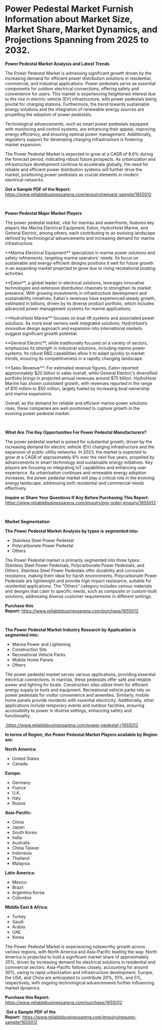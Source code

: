 <p><h1>Power Pedestal Market Furnish Information about Market Size, Market Share, Market Dynamics, and Projections Spanning from 2025 to 2032.</h1></p><p><strong>Power Pedestal Market Analysis and Latest Trends</strong></p>
<p><p>The Power Pedestal Market is witnessing significant growth driven by the increasing demand for efficient power distribution solutions in residential, commercial, and industrial applications. Power pedestals serve as essential components for outdoor electrical connections, offering safety and convenience for users. This market is experiencing heightened interest due to the rise in electric vehicle (EV) infrastructure, with power pedestals being pivotal for charging stations. Furthermore, the trend towards sustainable energy solutions and the integration of renewable energy sources are propelling the adoption of power pedestals.</p><p>Technological advancements, such as smart power pedestals equipped with monitoring and control systems, are enhancing their appeal, improving energy efficiency, and ensuring optimal power management. Additionally, regulatory support for developing charging infrastructure is fostering market expansion.</p><p>The Power Pedestal Market is expected to grow at a CAGR of 8.6% during the forecast period, indicating robust future prospects. As urbanization and infrastructure development continue to accelerate globally, the need for reliable and efficient power distribution systems will further drive the market, positioning power pedestals as crucial elements in modern electrical networks.</p></p>
<p><strong>Get a Sample PDF of the Report:&nbsp;</strong> <a href="https://www.reliablebusinessarena.com/enquiry/request-sample/1655012?utm_campaign=3067&utm_medium=2&utm_source=Github&utm_content=ia&utm_term=18042025&utm_id=power-pedestal">https://www.reliablebusinessarena.com/enquiry/request-sample/1655012</a></p>
<p>&nbsp;</p>
<p><strong>Power Pedestal Major Market Players</strong></p>
<p><p>The power pedestal market, vital for marinas and waterfronts, features key players like Marina Electrical Equipment, Eaton, HydroHoist Marine, and General Electric, among others, each contributing to an evolving landscape defined by technological advancements and increasing demand for marina infrastructure.</p><p>**Marina Electrical Equipment** specializes in marine power solutions and safety refinements, targeting marina operators’ needs. Its focus on sustainable and energy-efficient designs positions it well for future growth in an expanding market projected to grow due to rising recreational boating activities.</p><p>**Eaton**, a global leader in electrical solutions, leverages innovative technologies and extensive distribution channels to strengthen its market presence. With growing investments in infrastructure development and sustainability initiatives, Eaton's revenues have experienced steady growth, estimated in billions, driven by its diverse product portfolio, which includes advanced power management systems for marine applications.</p><p>**HydroHoist Marine** focuses on boat lift systems and associated power solutions. As more boat owners seek integrated solutions, HydroHoist’s innovative design approach and expansion into international markets suggest significant growth potential. </p><p>**General Electric**, while traditionally focused on a variety of sectors, emphasizes its strength in industrial solutions, including marine power systems. Its robust R&D capabilities allow it to adapt quickly to market trends, ensuring its competitiveness in a rapidly changing landscape.</p><p>**Sales Revenue**: For estimated revenue figures, Eaton reported approximately $20 billion in sales overall, while General Electric's diversified portfolio brings in projected annual revenues around $75 billion. HydroHoist Marine has shown consistent growth, with revenues reported in the range of $10 million to $50 million, largely fueled by increasing boat ownership and marina expansions.</p><p>Overall, as the demand for reliable and efficient marine power solutions rises, these companies are well-positioned to capture growth in the evolving power pedestal market.</p></p>
<p>&nbsp;</p>
<p><strong>What Are The Key Opportunities For Power Pedestal Manufacturers?</strong></p>
<p><p>The power pedestal market is poised for substantial growth, driven by the increasing demand for electric vehicle (EV) charging infrastructure and the expansion of public utility networks. In 2023, the market is expected to grow at a CAGR of approximately 8% over the next five years, propelled by advancements in smart technology and sustainable energy initiatives. Key players are focusing on integrating IoT capabilities and enhancing user experience. As urbanization continues and renewable energy adoption increases, the power pedestal market will play a critical role in the evolving energy landscape, addressing both residential and commercial needs effectively.</p></p>
<p><strong>Inquire or Share Your Questions If Any Before Purchasing This Report:</strong> <a href="https://www.reliablebusinessarena.com/enquiry/pre-order-enquiry/1655012?utm_campaign=3067&utm_medium=2&utm_source=Github&utm_content=ia&utm_term=18042025&utm_id=power-pedestal">https://www.reliablebusinessarena.com/enquiry/pre-order-enquiry/1655012</a></p>
<p>&nbsp;</p>
<p><strong>Market Segmentation</strong></p>
<p><strong>The Power Pedestal Market Analysis by types is segmented into:</strong></p>
<p><ul><li>Stainless Steel Power Pedestal</li><li>Polycarbonate Power Pedestal</li><li>Others</li></ul></p>
<p><p>The Power Pedestal market is primarily segmented into three types: Stainless Steel Power Pedestals, Polycarbonate Power Pedestals, and Others. Stainless Steel Power Pedestals offer durability and corrosion resistance, making them ideal for harsh environments. Polycarbonate Power Pedestals are lightweight and provide high impact resistance, suitable for residential applications. The "Others" category includes various materials and designs that cater to specific needs, such as composite or custom-built solutions, addressing diverse customer requirements in different settings.</p></p>
<p><strong>Purchase this Report:&nbsp;</strong><a href="https://www.reliablebusinessarena.com/purchase/1655012?utm_campaign=3067&utm_medium=2&utm_source=Github&utm_content=ia&utm_term=18042025&utm_id=power-pedestal">https://www.reliablebusinessarena.com/purchase/1655012</a></p>
<p>&nbsp;</p>
<p><strong>The Power Pedestal Market Industry Research by Application is segmented into:</strong></p>
<p><ul><li>Marina Power and Lightening</li><li>Construction Site</li><li>Recreational Vehicle Parks</li><li>Mobile Home Panels</li><li>Others</li></ul></p>
<p><p>The power pedestal market serves various applications, providing essential electrical connections. In marinas, these pedestals offer safe and reliable power and lighting for boats. Construction sites utilize them for efficient energy supply to tools and equipment. Recreational vehicle parks rely on power pedestals for visitor convenience and amenities. Similarly, mobile home panels provide residents with essential electricity. Additionally, other applications include temporary events and outdoor facilities, ensuring accessibility to power in diverse settings, enhancing safety and functionality.</p></p>
<p><a href="https://www.reliablebusinessarena.com/power-pedestal-r1655012?utm_campaign=3067&utm_medium=2&utm_source=Github&utm_content=ia&utm_term=18042025&utm_id=power-pedestal">&nbsp;https://www.reliablebusinessarena.com/power-pedestal-r1655012</a></p>
<p><strong>In terms of Region, the Power Pedestal Market Players available by Region are:</strong></p>
<p>
    <p> <strong> North America: </strong>
        <ul>
            <li>United States</li>
            <li>Canada</li>
        </ul>
        </p> 
    <p> <strong> Europe: </strong>
        <ul>
            <li>Germany</li>
            <li>France</li>
            <li>U.K.</li>
            <li>Italy</li>
            <li>Russia</li>
        </ul>
        </p> 
    <p> <strong> Asia-Pacific: </strong>
        <ul>
            <li>China</li>
            <li>Japan</li>
            <li>South Korea</li>
            <li>India</li>
            <li>Australia</li>
            <li>China Taiwan</li>
            <li>Indonesia</li>
            <li>Thailand</li>
            <li>Malaysia</li>
        </ul>
        </p> 
    <p> <strong> Latin America: </strong>
        <ul>
            <li>Mexico</li>
            <li>Brazil</li>
            <li>Argentina Korea</li>
            <li>Colombia</li>
        </ul>
        </p> 
    <p> <strong> Middle East & Africa: </strong>
        <ul>
            <li>Turkey</li>
            <li>Saudi</li>
            <li>Arabia</li>
            <li>UAE</li>
            <li>Korea</li>
        </ul>
    </p>
    </p>
<p><p>The Power Pedestal Market is experiencing noteworthy growth across various regions, with North America and Asia-Pacific leading the way. North America is projected to hold a significant market share of approximately 35%, driven by increasing demand for electrical solutions in residential and commercial sectors. Asia-Pacific follows closely, accounting for around 30%, owing to rapid urbanization and infrastructure development. Europe, the USA, and China are anticipated to contribute 20%, 10%, and 5%, respectively, with ongoing technological advancements further influencing market dynamics.</p></p>
<p><strong>Purchase this Report: </strong><a href="https://www.reliablebusinessarena.com/purchase/1655012?utm_campaign=3067&utm_medium=2&utm_source=Github&utm_content=ia&utm_term=18042025&utm_id=power-pedestal">https://www.reliablebusinessarena.com/purchase/1655012</a></p>
<p>&nbsp;<strong>Get a Sample PDF of the Report:&nbsp;&nbsp;</strong><a href="https://www.reliablebusinessarena.com/enquiry/request-sample/1655012?utm_campaign=3067&utm_medium=2&utm_source=Github&utm_content=ia&utm_term=18042025&utm_id=power-pedestal">https://www.reliablebusinessarena.com/enquiry/request-sample/1655012</a></p>
<p><strong></strong></p>
<p><p></p><p></p><p></p></p>